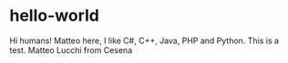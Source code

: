 # hello-world

Hi humans!
Matteo here, I like C#, C++, Java, PHP and Python.
This is a test.
Matteo Lucchi from Cesena

